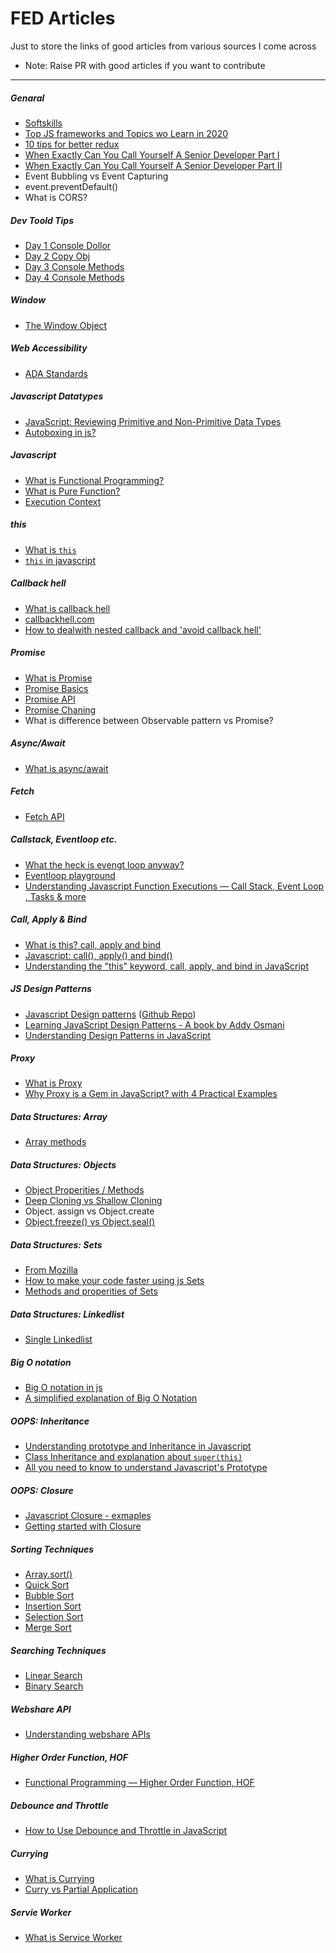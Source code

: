 # FED Articles
Just to store the links of good articles from various sources I come across
  - Note: Raise PR with good articles if you want to contribute  
---
 
##### Genaral
- [Softskills](https://medium.com/javascript-scene/master-the-javascript-interview-soft-skills-a8a5fb02c466)
- [Top JS frameworks and Topics wo Learn in 2020](https://medium.com/javascript-scene/top-javascript-frameworks-and-topics-to-learn-in-2020-and-the-new-decade-ced6e9d812f9)
- [10 tips for better redux](https://medium.com/javascript-scene/10-tips-for-better-redux-architecture-69250425af44)
- [When Exactly Can You Call Yourself A Senior Developer Part I](https://medium.com/javascript-in-plain-english/when-exactly-can-you-call-yourself-a-senior-developer-part-i-99d3591f2a9c)
- [When Exactly Can You Call Yourself A Senior Developer Part II](https://medium.com/javascript-in-plain-english/when-exactly-can-you-call-yourself-a-senior-developer-part-ii-b80d9df6cea6)
- Event Bubbling vs Event Capturing
- event.preventDefault()
- What is CORS?

##### Dev Toold Tips
- [Day 1 Console Dollor](https://medium.com/@tomsu/devtools-tips-day-1-the-console-dollars-3aa0d93e923c)
- [Day 2 Copy Obj](https://medium.com/@tomsu/devtools-tips-day-2-copying-saving-6aa9bbdadbe2)
- [Day 3 Console Methods](https://medium.com/@tomsu/devtools-tips-day-3-console-methods-783791e91990)
- [Day 4 Console Methods](https://medium.com/@tomsu/devtools-tips-day-4-console-methods-47c854782cef)

##### Window
- [The Window Object](https://medium.com/javascript-in-plain-english/the-window-document-object-in-javascript-7-useful-things-you-can-do-with-them-14888333ec91)

##### Web Accessibility
- [ADA Standards](https://hackernoon.com/web-accessibility-checklist-for-your-project-cyco3yu3)

##### Javascript Datatypes
- [JavaScript: Reviewing Primitive and Non-Primitive Data Types](https://medium.com/javascript-in-plain-english/javascript-reviewing-primitive-and-non-primitive-data-types-5bc4ca68c3de)
- [Autoboxing in js?](https://stackoverflow.com/questions/17216847/does-javascript-autobox)


##### Javascript
- [What is Functional Programming?](https://medium.com/javascript-scene/master-the-javascript-interview-what-is-functional-programming-7f218c68b3a0)
- [What is Pure Function?](https://medium.com/javascript-scene/master-the-javascript-interview-what-is-a-pure-function-d1c076bec976)
- [Execution Context](https://medium.com/@happymishra66/execution-context-in-javascript-319dd72e8e2c)

##### this
- [What is `this`](https://hackernoon.com/lets-get-this-this-once-and-for-all-f59d76438d34)
- [`this` in javascript](https://medium.com/@happymishra66/this-in-javascript-8e8d4cd3930)

##### Callback hell
- [What is callback hell](https://stackoverflow.com/questions/25098066/what-is-callback-hell-and-how-and-why-does-rx-solve-it)
- [callbackhell.com](http://callbackhell.com/)
- [How to dealwith nested callback and 'avoid callback hell'](https://medium.com/free-code-camp/how-to-deal-with-nested-callbacks-and-avoid-callback-hell-1bc8dc4a2012)

##### Promise
- [What is Promise](https://medium.com/javascript-scene/master-the-javascript-interview-what-is-a-promise-27fc71e77261)
- [Promise Basics](https://javascript.info/promise-basics)
- [Promise API](https://javascript.info/promise-api)
- [Promise Chaning](https://javascript.info/promise-chaining)
- What is difference between Observable pattern vs Promise?

##### Async/Await
- [What is async/await](https://javascript.info/async-await)

##### Fetch 
- [Fetch API](https://javascript.info/fetch)

##### Callstack, Eventloop etc.
- [What the heck is evengt loop anyway?](https://www.youtube.com/watch?v=8aGhZQkoFbQ)
- [Eventloop playground](http://latentflip.com/loupe/?code=JC5vbignYnV0dG9uJywgJ2NsaWNrJywgZnVuY3Rpb24gb25DbGljaygpIHsKICAgIHNldFRpbWVvdXQoZnVuY3Rpb24gdGltZXIoKSB7CiAgICAgICAgY29uc29sZS5sb2coJ1lvdSBjbGlja2VkIHRoZSBidXR0b24hJyk7ICAgIAogICAgfSwgMjAwMCk7Cn0pOwoKY29uc29sZS5sb2coIkhpISIpOwoKc2V0VGltZW91dChmdW5jdGlvbiB0aW1lb3V0KCkgewogICAgY29uc29sZS5sb2coIkNsaWNrIHRoZSBidXR0b24hIik7Cn0sIDUwMDApOwoKY29uc29sZS5sb2coIldlbGNvbWUgdG8gbG91cGUuIik7!!!PGJ1dHRvbj5DbGljayBtZSE8L2J1dHRvbj4%3D)
- [Understanding Javascript Function Executions — Call Stack, Event Loop , Tasks & more](https://medium.com/@gaurav.pandvia/understanding-javascript-function-executions-tasks-event-loop-call-stack-more-part-1-5683dea1f5ec)

##### Call, Apply & Bind
- [What is this? call, apply and bind](https://hackernoon.com/lets-get-this-this-once-and-for-all-f59d76438d34)
- [Javascript: call(), apply() and bind()](https://medium.com/@omergoldberg/javascript-call-apply-and-bind-e5c27301f7bb)
- [Understanding the "this" keyword, call, apply, and bind in JavaScript](https://tylermcginnis.com/this-keyword-call-apply-bind-javascript/)

##### JS Design Patterns
- [Javascript Design patterns](https://medium.com/better-programming/javascript-design-patterns-25f0faaaa15?source=bookmarks---------0------------------) ([Github Repo](https://github.com/drenther/js-design-patterns))
- [Learning JavaScript Design Patterns - A book by Addy Osmani](https://addyosmani.com/resources/essentialjsdesignpatterns/book/)
- [Understanding Design Patterns in JavaScript](https://code.tutsplus.com/tutorials/understanding-design-patterns-in-javascript--net-25930)

##### Proxy
- [What is Proxy](https://javascript.info/proxy)
- [Why Proxy is a Gem in JavaScript? with 4 Practical Examples](https://medium.com/javascript-in-plain-english/why-proxies-in-javascript-are-fantastic-db100ddc10a0)

##### Data Structures: Array
- [Array methods](https://developer.mozilla.org/en-US/docs/Web/JavaScript/Reference/Global_Objects/Array)

##### Data Structures: Objects
- [Object Properities / Methods](https://developer.mozilla.org/en-US/docs/Web/JavaScript/Reference/Global_Objects/Object)
- [Deep Cloning vs Shallow Cloning](https://medium.com/technofunnel/deep-and-shallow-copy-in-javascript-110f395330c5)
- Object. assign vs Object.create
- [Object.freeze() vs Object.seal()](https://medium.com/@wlodarczyk_j/object-freeze-vs-object-seal-ba6d7553a436)

##### Data Structures: Sets
- [From Mozilla](https://developer.mozilla.org/en-US/docs/Web/JavaScript/Reference/Global_Objects/Set#Methods)
- [How to make your code faster using js Sets](https://medium.com/@bretcameron/how-to-make-your-code-faster-using-javascript-sets-b432457a4a77)
- [Methods and properities of Sets](https://medium.com/better-programming/using-javascript-sets-12b526edf729)

##### Data Structures: Linkedlist
- [Single Linkedlist](https://github.com/ajayg415/js-concepts/tree/master/DataStructures/linkedlist/single-linkedlist)
##### Big O notation
- [Big O notation in js](https://medium.com/cesars-tech-insights/big-o-notation-javascript-25c79f50b19b)
- [A simplified explanation of Big O Notation](https://medium.com/karuna-sehgal/a-simplified-explanation-of-the-big-o-notation-82523585e835)

##### OOPS: Inheritance
- [Understanding prototype and Inheritance in Javascript](https://www.digitalocean.com/community/tutorials/understanding-prototypes-and-inheritance-in-javascript)
- [Class Inheritance and explanation about `super(this)`](https://javascript.info/class-inheritance)
- [All you need to know to understand Javascript's Prototype](https://www.freecodecamp.org/news/all-you-need-to-know-to-understand-javascripts-prototype-a2bff2d28f03/)

##### OOPS: Closure
- [Javascript Closure - exmaples](https://veerasundar.com/blog/2013/08/javascript-closure-examples/)
- [Getting started with Closure](https://code.likeagirl.io/simplified-javascript-getting-started-with-closures-f40f65317d00)


##### Sorting Techniques
- [Array.sort()](https://medium.com/madhash/demystifying-the-mysteries-of-sort-in-javascript-515ea5b48c7d)
- [Quick Sort](https://medium.com/cesars-tech-insights/quicksort-17c5d24e7e5f)
- [Bubble Sort](https://initjs.org/bubble-sort-in-javascript-19fa6fdfbb46)
- [Insertion Sort](https://initjs.org/insertion-sort-in-javascript-6c48563b4643)
- [Selection Sort](https://medium.com/karuna-sehgal/an-introduction-to-selection-sort-f27ae31317dc)
- [Merge Sort](https://initjs.org/merge-sort-in-javascript-4614386c1374)

##### Searching Techniques
- [Linear Search](https://medium.com/karuna-sehgal/an-simplified-explanation-of-linear-search-5056942ba965)
- [Binary Search](https://medium.com/karuna-sehgal/a-simplified-interpretation-of-binary-search-246433693e0b)

##### Webshare API
- [Understanding webshare APIs](https://blog.bitsrc.io/understanding--apis-d987ea3648ad)

##### Higher Order Function, HOF
- [Functional Programming — Higher Order Function, HOF](https://medium.com/javascript-in-plain-english/functional-programming-higher-order-function-hof-aaa46bb444bb)

##### Debounce and Throttle
- [How to Use Debounce and Throttle in JavaScript](https://medium.com/better-programming/how-to-use-debounce-and-throttle-in-javascript-da95dc151f7b)

##### Currying
- [What is Currying](https://javascript.info/currying-partials)
- [Curry vs Partial Application](https://medium.com/javascript-scene/curry-or-partial-application-8150044c78b8)

##### Servie Worker
- [What is Service Worker](https://hackernoon.com/service-workers-62a7b14aa63a)
